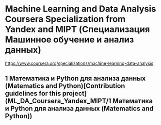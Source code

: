 # Machine Learning and Data Analysis Coursera Specialization from Yandex and MIPT (Специализация Машинное обучение и анализ данных)
https://www.coursera.org/specializations/machine-learning-data-analysis

## 1 Математика и Python для анализа данных (Matematics and Python)[Contribution guidelines for this project](ML_DA_Coursera_Yandex_MIPT/1 Математика и Python для анализа данных (Matematics and Python))
